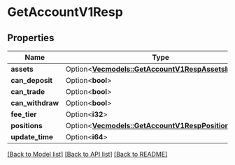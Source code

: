 # GetAccountV1Resp

## Properties

Name | Type | Description | Notes
------------ | ------------- | ------------- | -------------
**assets** | Option<[**Vec<models::GetAccountV1RespAssetsInner>**](GetAccountV1Resp_assets_inner.md)> |  | [optional]
**can_deposit** | Option<**bool**> |  | [optional]
**can_trade** | Option<**bool**> |  | [optional]
**can_withdraw** | Option<**bool**> |  | [optional]
**fee_tier** | Option<**i32**> |  | [optional]
**positions** | Option<[**Vec<models::GetAccountV1RespPositionsInner>**](GetAccountV1Resp_positions_inner.md)> |  | [optional]
**update_time** | Option<**i64**> |  | [optional]

[[Back to Model list]](../README.md#documentation-for-models) [[Back to API list]](../README.md#documentation-for-api-endpoints) [[Back to README]](../README.md)


